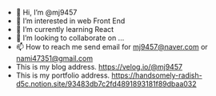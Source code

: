 - 👋 Hi, I’m @mj9457
- 👀 I’m interested in web Front End
- 🌱 I’m currently learning React
- 💞️ I’m looking to collaborate on ... 
- 📫 How to reach me send email for mj9457@naver.com or nami47351@gmail.com
- This is my blog address. https://velog.io/@mj9457
- This is my portfolio address. https://handsomely-radish-d5c.notion.site/93483db7c2fd4891893181f89dbaa032

<!---
mj9457/mj9457 is a ✨ special ✨ repository because its `README.md` (this file) appears on your GitHub profile.
You can click the Preview link to take a look at your changes.
--->
